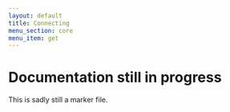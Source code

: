 ```yaml
---
layout: default
title: Connecting
menu_section: core
menu_item: get
---
```



# Documentation still in progress

This is sadly still a marker file.


